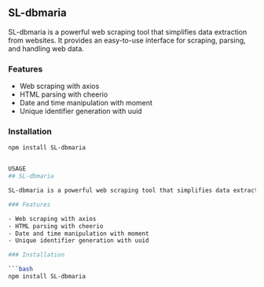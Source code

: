 ## SL-dbmaria

SL-dbmaria is a powerful web scraping tool that simplifies data extraction from websites. It provides an easy-to-use interface for scraping, parsing, and handling web data.

### Features

- Web scraping with axios
- HTML parsing with cheerio
- Date and time manipulation with moment
- Unique identifier generation with uuid

### Installation

```bash
npm install SL-dbmaria


USAGE
## SL-dbmaria

SL-dbmaria is a powerful web scraping tool that simplifies data extraction from websites. It provides an easy-to-use interface for scraping, parsing, and handling web data.

### Features

- Web scraping with axios
- HTML parsing with cheerio
- Date and time manipulation with moment
- Unique identifier generation with uuid

### Installation

```bash
npm install SL-dbmaria
